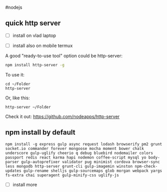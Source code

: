 #nodejs

## quick http server
- [ ] install on vlad laptop
- [ ] install also on mobile termux


A good "ready-to-use tool" option could be http-server:
```bash
npm install http-server -g
```

To use it:
```
cd ~/Folder
http-server
```

Or, like this:
```
http-server ~/Folder
```

Check it out: https://github.com/nodeapps/http-server

## npm install by default
```
npm install -g express gulp async request lodash browserify pm2 grunt socket.io commander forever mongoose mocha moment bower chalk underscore gulp-uglify cheerio q debug bluebird nodemailer colors passport redis react karma hapi nodemon coffee-script mysql yo body-parser gulp-autoprefixer validator pug minimist cordova browser-sync less mongodb http-server grunt-cli gulp-imagemin winston npm-check-updates gulp-rename shelljs gulp-sourcemaps glob morgan webpack yargs fs-extra chai superagent gulp-minify-css uglify-js
```
- [ ] install more
